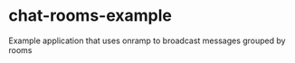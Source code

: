 chat-rooms-example
====================

Example application that uses onramp to broadcast messages grouped by rooms
